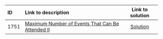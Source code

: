 | ID | Link to description | Link to solution
|:---|:---|:---:|
| 1751 | [Maximum Number of Events That Can Be Attended II](https://leetcode.com/problems/maximum-number-of-events-that-can-be-attended-ii/) | [Solution](https://github.com/versenyi98/leetcode-solutions/tree/main/solutions/1751.%20Maximum%20Number%20of%20Events%20That%20Can%20Be%20Attended%20II)|
